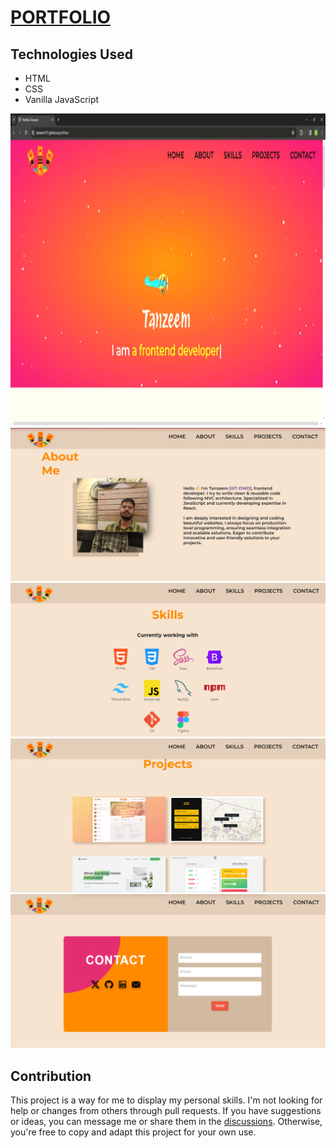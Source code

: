 # [PORTFOLIO](https://tanzeem131.github.io/portfolio/)

## Technologies Used
- HTML
- CSS
- Vanilla JavaScript


<img src="https://github.com/tanzeem131/portfolio/blob/main/src/img/herosection_preview.gif" height='500px'  width='1000px' ></img>
<img src="https://github.com/tanzeem131/portfolio/blob/main/src/img/preview_img.png" ></img>
<img src="https://github.com/tanzeem131/portfolio/blob/main/src/img/preview_skills.png" ></img>
<img src="https://github.com/tanzeem131/portfolio/blob/main/src/img/preview_projects.png" ></img>
<img src="https://github.com/tanzeem131/portfolio/blob/main/src/img/preview_contact.png" ></img>


## Contribution

This project is a way for me to display my personal skills. I'm not looking for help or changes from others through pull requests. If you have suggestions or ideas, you can message me or share them in the [discussions](https://github.com/tanzeem131). Otherwise, you're free to copy and adapt this project for your own use.
